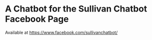 # A Chatbot for the Sullivan Chatbot Facebook Page

Available at https://www.facebook.com/sullivanchatbot/
